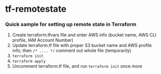 # tf-remotestate

### Quick sample for setting up remote state in Terraform

1. Create terraform.tfvars file and enter AWS info (bucket name, AWS CLI profile, IAM Account Number)
2. Update terraform.tf file with proper S3 bucket name and AWS profile info, then `/* .... */` comment out whole file (temporarily)
3. `terraform init`
4. `terraform apply`
5. Uncomment terraform.tf file, and run `terraform init` once more